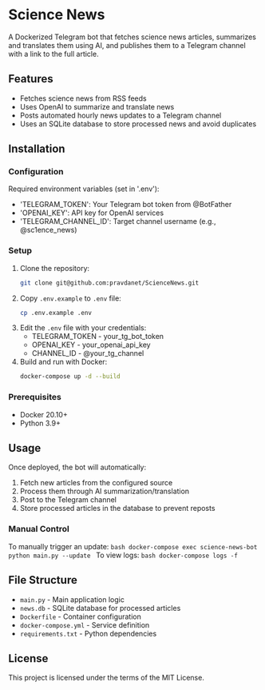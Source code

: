 # Science News

A Dockerized Telegram bot that fetches science news articles, summarizes and translates them using AI, and publishes them to a Telegram channel with a link to the full article.

## Features

- Fetches science news from RSS feeds
- Uses OpenAI to summarize and translate news
- Posts automated hourly news updates to a Telegram channel
- Uses an SQLite database to store processed news and avoid duplicates


## Installation

### Configuration
Required environment variables (set in '.env'):
* 'TELEGRAM_TOKEN': Your Telegram bot token from @BotFather
* 'OPENAI_KEY': API key for OpenAI services
* 'TELEGRAM_CHANNEL_ID': Target channel username (e.g., @sc1ence_news)

### Setup
1. Clone the repository:
   ```bash
   git clone git@github.com:pravdanet/ScienceNews.git
   ```
2. Copy `.env.example` to `.env` file:
    ```bash
    cp .env.example .env
    ```
3. Edit the `.env` file with your credentials:
    * TELEGRAM_TOKEN - your_tg_bot_token
    * OPENAI_KEY - your_openai_api_key
    * CHANNEL_ID - @your_tg_channel
4. Build and run with Docker:
    ```bash
    docker-compose up -d --build
    ```

### Prerequisites
- Docker 20.10+
- Python 3.9+

## Usage
Once deployed, the bot will automatically:
1. Fetch new articles from the configured source
2. Process them through AI summarization/translation
3. Post to the Telegram channel
4. Store processed articles in the database to prevent reposts

### Manual Control
To manually trigger an update:
    ```bash
    docker-compose exec science-news-bot python main.py --update
    ```
To view logs:
    ```bash
    docker-compose logs -f
    ```

## File Structure
- `main.py` - Main application logic
- `news.db` - SQLite database for processed articles
- `Dockerfile` - Container configuration
- `docker-compose.yml` - Service definition
- `requirements.txt` - Python dependencies

## License
This project is licensed under the terms of the MIT License.